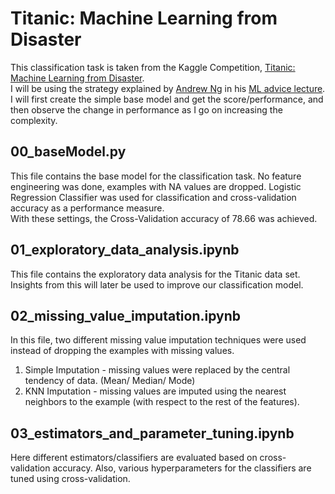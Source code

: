 # Titanic: Machine Learning from Disaster
This classification task is taken from the Kaggle Competition, [Titanic: Machine Learning from Disaster](https://www.kaggle.com/c/titanic).  
I will be using the strategy explained by [Andrew Ng](https://twitter.com/AndrewYNg) in his [ML advice lecture](https://bit.ly/3kqyiKB).
I will first create the simple base model and get the score/performance, and then observe the change in performance as I go on increasing the complexity.

## 00_baseModel.py
This file contains the base model for the classification task. 
No feature engineering was done, examples with NA values are dropped.
Logistic Regression Classifier was used for classification and cross-validation accuracy as a performance measure.  
With these settings, the Cross-Validation accuracy of 78.66 was achieved.

## 01_exploratory_data_analysis.ipynb
This file contains the exploratory data analysis for the Titanic data set.
Insights from this will later be used to improve our classification model.

## 02_missing_value_imputation.ipynb
In this file, two different missing value imputation techniques were used instead of dropping the examples with missing values. 
1. Simple Imputation - missing values were replaced by the central tendency of data. (Mean/ Median/ Mode)
2. KNN Imputation - missing values are imputed using the nearest neighbors to the example (with respect to the rest of the features).

## 03_estimators_and_parameter_tuning.ipynb
Here different estimators/classifiers are evaluated based on cross-validation accuracy. Also, various hyperparameters for the classifiers are tuned using cross-validation.
